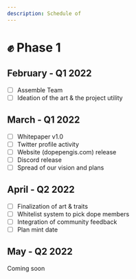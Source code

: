 ```yaml
---
description: Schedule of
---
```


# ✊ Phase 1

## February - Q1 2022

* [ ] Assemble Team
* [ ] Ideation of the art & the project utility

## March - Q1 2022

* [ ] Whitepaper v1.0
* [ ] Twitter profile activity
* [ ] Website (dopepengis.com) release
* [ ] Discord release
* [ ] Spread of our vision and plans

## April - Q2 2022

* [ ] Finalization of art & traits
* [ ] Whitelist system to pick dope members
* [ ] Integration of community feedback
* [ ] Plan mint date

## May - Q2 2022

Coming soon
